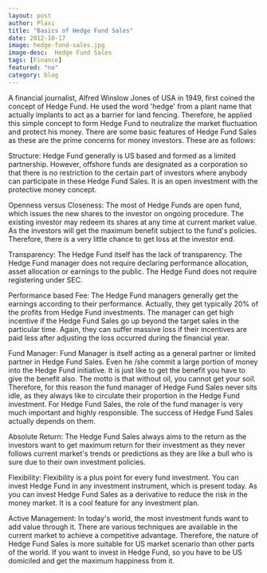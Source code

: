 ```yaml
---
layout: post
author: Plaxi
title: "Basics of Hedge Fund Sales"
date: 2012-10-17
image: hedge-fund-sales.jpg
image-desc:  Hedge Fund Sales
tags: [Finance]
featured: "no"
category: blog
---
```


A financial journalist, Alfred Winslow Jones of USA in 1949, first coined the concept of Hedge Fund. He used the word 'hedge' from a plant name that actually implants to act as a barrier for land fencing. Therefore, he applied this simple concept to form Hedge Fund to neutralize the market fluctuation and protect his money. There are some basic features of Hedge Fund Sales as these are the prime concerns for money investors. These are as follows:

Structure: Hedge Fund generally is US based and formed as a limited partnership. However, offshore funds are designated as a corporation so that there is no restriction to the certain part of investors where anybody can participate in these Hedge Fund Sales. It is an open investment with the protective money concept. 

Openness versus Closeness: The most of Hedge Funds are open fund, which issues the new shares to the investor on ongoing procedure. The existing investor may redeem its shares at any time at current market value. As the investors will get the maximum benefit subject to the fund's policies. Therefore, there is a very little chance to get loss at the investor end. 

Transparency: The Hedge Fund itself has the lack of transparency. The Hedge Fund manager does not require declaring performance allocation, asset allocation or earnings to the public. The Hedge Fund does not require registering under SEC. 

Performance based Fee: The Hedge Fund managers generally get the earnings according to their performance. Actually, they get typically 20% of the profits from Hedge Fund investments. The manager can get high incentive if the Hedge Fund Sales go up beyond the target sales in the particular time. Again, they can suffer massive loss if their incentives are paid less after adjusting the loss occurred during the financial year. 

Fund Manager: Fund Manager is itself acting as a general partner or limited partner in Hedge Fund Sales. Even he /she commit a large portion of money into the Hedge Fund initiative. It is just like to get the benefit you have to give the benefit also. The motto is that without oil, you cannot get your soil. Therefore, for this reason the fund manager of Hedge Fund Sales never sits idle, as they always like to circulate their proportion in the Hedge Fund investment. For Hedge Fund Sales, the role of the fund manager is very much important and highly responsible. The success of Hedge Fund Sales actually depends on them.

Absolute Return: The Hedge Fund Sales always aims to the return as the investors want to get maximum return for their investment as they never follows current market's trends or predictions as they are like a bull who is sure due to their own investment policies. 

Flexibility: Flexibility is a plus point for every fund investment. You can invest Hedge Fund in any investment instrument, which is present today. As you can invest Hedge Fund Sales as a derivative to reduce the risk in the money market. It is a cool feature for any investment plan. 

Active Management: In today's world, the most investment funds want to add value through it. There are various techniques are available in the current market to achieve a competitive advantage. 
Therefore, the nature of Hedge Fund Sales is more suitable for US market scenario than other parts of the world. If you want to invest in Hedge Fund, so you have to be US domiciled and get the maximum happiness from it. 
